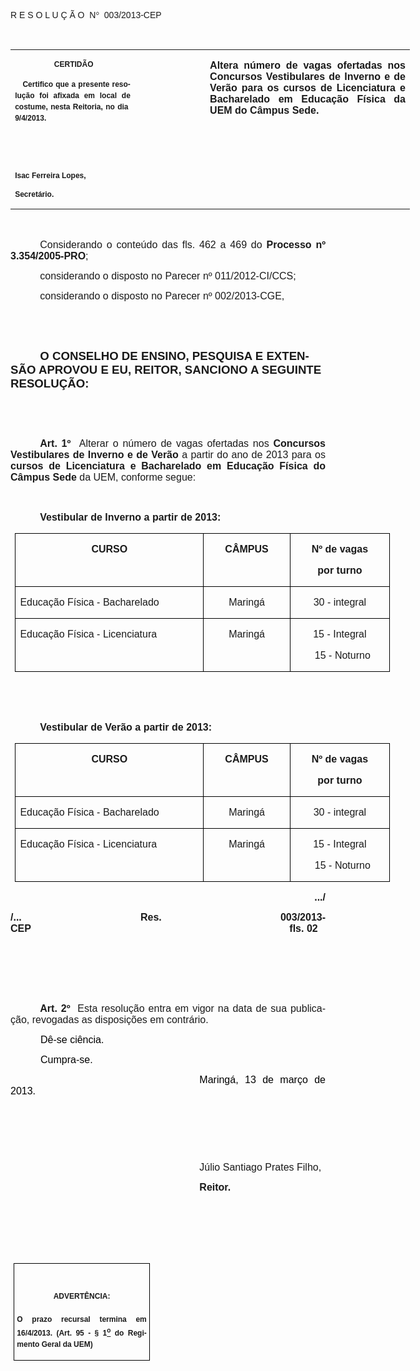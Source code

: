 <body lang=PT-BR link=blue vlink=purple style='tab-interval:35.4pt'>

<div class=Section1>

<p class=MsoTitle><span style='font-family:Arial;mso-bidi-font-family:"Times New Roman";
mso-no-proof:yes'>R E S O L U Ç Ã O<span style='mso-spacerun:yes'>  </span>N</span><span
style='font-family:Symbol;mso-ascii-font-family:Arial;mso-hansi-font-family:
Arial;mso-char-type:symbol;mso-symbol-font-family:Symbol;mso-no-proof:yes'><span
style='mso-char-type:symbol;mso-symbol-font-family:Symbol'>°</span></span><span
style='font-family:Arial;mso-bidi-font-family:"Times New Roman";mso-no-proof:
yes'><span style='mso-spacerun:yes'>  </span>003/2013-CEP<o:p></o:p></span></p>

<p class=BodyText21><span style='mso-bidi-font-size:12.0pt;font-family:Arial;
mso-bidi-font-family:"Times New Roman";mso-no-proof:yes'><o:p>&nbsp;</o:p></span></p>

<table class=MsoNormalTable border=0 cellspacing=0 cellpadding=0 width=639
 style='width:479.4pt;border-collapse:collapse;mso-padding-alt:0cm 5.4pt 0cm 5.4pt'>
 <tr style='mso-yfti-irow:0;mso-yfti-firstrow:yes;mso-yfti-lastrow:yes'>
  <td width=196 valign=top style='width:147.15pt;padding:0cm 5.4pt 0cm 5.4pt'>
  <p class=MsoNormal align=center style='text-align:center'><b
  style='mso-bidi-font-weight:normal'><span style='font-size:9.0pt;mso-bidi-font-size:
  10.0pt;font-family:Arial;mso-bidi-font-family:"Times New Roman";mso-no-proof:
  yes'><span style='mso-spacerun:yes'> </span>CERTIDÃO<o:p></o:p></span></b></p>
  <p class=MsoNormal style='text-align:justify;line-height:150%'><b
  style='mso-bidi-font-weight:normal'><span style='font-size:9.0pt;mso-bidi-font-size:
  10.0pt;line-height:150%;font-family:Arial;mso-bidi-font-family:"Times New Roman";
  mso-no-proof:yes'><span style='mso-spacerun:yes'>   </span>Certifico que a
  presente resolução foi afixada em local de costume, nesta Reitoria, no
  dia<span style='mso-spacerun:yes'>  </span>9/4/2013.<o:p></o:p></span></b></p>
  <p class=MsoNormal style='line-height:150%'><b style='mso-bidi-font-weight:
  normal'><span style='font-size:8.0pt;line-height:150%;font-family:Arial;
  mso-bidi-font-family:"Times New Roman";mso-no-proof:yes'><o:p>&nbsp;</o:p></span></b></p>
  <p class=MsoNormal><b style='mso-bidi-font-weight:normal'><span
  style='font-size:8.0pt;font-family:Arial;mso-bidi-font-family:"Times New Roman";
  mso-no-proof:yes'><o:p>&nbsp;</o:p></span></b></p>
  <p class=MsoNormal><b style='mso-bidi-font-weight:normal'><span
  style='font-size:9.0pt;mso-bidi-font-size:10.0pt;font-family:Arial;
  mso-bidi-font-family:"Times New Roman";mso-no-proof:yes'>Isac Ferreira Lopes,<o:p></o:p></span></b></p>
  <p class=MsoNormal><b style='mso-bidi-font-weight:normal'><span
  style='font-size:9.0pt;mso-bidi-font-size:10.0pt;font-family:Arial;
  mso-bidi-font-family:"Times New Roman";mso-no-proof:yes'>Secretário.<o:p></o:p></span></b></p>
  </td>
  <td width=107 valign=top style='width:80.25pt;padding:0cm 5.4pt 0cm 5.4pt'>
  <p class=MsoNormal style='margin-right:-5.4pt'><b><span style='font-size:
  12.0pt;mso-bidi-font-size:10.0pt;font-family:Arial;mso-bidi-font-family:"Times New Roman";
  mso-no-proof:yes'><o:p>&nbsp;</o:p></span></b></p>
  </td>
  <td width=336 valign=top style='width:252.0pt;padding:0cm 5.4pt 0cm 5.4pt'>
  <p class=MsoNormal style='text-align:justify'><b><span style='font-size:12.0pt;
  font-family:Arial;mso-bidi-font-family:"Times New Roman";mso-no-proof:yes'>Altera
  número de vagas ofertadas nos Concursos Vestibulares de Inverno e de Verão
  para os cursos de Licenciatura e Bacharelado <st1:PersonName
  ProductID="em Educa&#65511;&#65507;o F&#65517;sica" w:st="on">em Educação
   Física</st1:PersonName> da UEM do Câmpus Sede.<o:p></o:p></span></b></p>
  </td>
 </tr>
</table>

<p class=MsoNormal style='text-align:justify;text-indent:35.45pt'><span
style='font-size:12.0pt;font-family:Arial;mso-bidi-font-family:"Times New Roman";
mso-no-proof:yes'><o:p>&nbsp;</o:p></span></p>

<p class=MsoNormal style='margin-bottom:3.0pt;text-align:justify;text-indent:
35.45pt'><span style='font-size:12.0pt;mso-bidi-font-size:10.0pt;font-family:
Arial;mso-bidi-font-family:"Times New Roman"'>Considerando o conteúdo das fls. <st1:metricconverter
ProductID="462 a" w:st="on">462 a</st1:metricconverter> 469 do <b
style='mso-bidi-font-weight:normal'>Processo nº 3.354/2005-PRO</b>;<o:p></o:p></span></p>

<p class=MsoNormal style='margin-bottom:3.0pt;text-align:justify;text-indent:
35.45pt;mso-layout-grid-align:none;text-autospace:none'><span style='font-size:
12.0pt;font-family:Arial;mso-no-proof:yes'>considerando o disposto no Parecer
nº 011/2012-CI/CCS;<o:p></o:p></span></p>

<p class=MsoNormal style='margin-bottom:3.0pt;text-align:justify;text-indent:
35.45pt;mso-layout-grid-align:none;text-autospace:none'><span style='font-size:
12.0pt;font-family:Arial;mso-no-proof:yes'>considerando o disposto no Parecer
nº 002/2013-CGE,<o:p></o:p></span></p>

<p class=MsoNormal style='margin-bottom:3.0pt;text-align:justify;text-indent:
35.45pt'><span style='font-size:12.0pt;mso-bidi-font-size:10.0pt;font-family:
Arial;mso-bidi-font-family:"Times New Roman";mso-no-proof:yes'><o:p>&nbsp;</o:p></span></p>

<p class=MsoNormal style='text-align:justify;text-indent:35.45pt'><span
style='font-size:11.0pt;font-family:Arial;mso-no-proof:yes'><o:p>&nbsp;</o:p></span></p>

<p class=MsoBodyTextIndent style='text-indent:35.45pt'><b style='mso-bidi-font-weight:
normal'><span style='font-size:14.0pt;font-family:Arial;mso-no-proof:yes'>O
CONSELHO DE ENSINO, PESQUISA E EXTENSÃO APROVOU E EU, REITOR, SANCIONO A
SEGUINTE RESOLUÇÃO:<o:p></o:p></span></b></p>

<p class=MsoBodyTextIndent style='margin-bottom:2.0pt;text-indent:35.45pt'><span
style='font-size:11.0pt;font-family:Arial;mso-no-proof:yes'><o:p>&nbsp;</o:p></span></p>

<p class=MsoBodyTextIndent style='margin-bottom:2.0pt;text-indent:35.45pt'><span
style='font-size:11.0pt;mso-no-proof:yes'><o:p>&nbsp;</o:p></span></p>

<p class=MsoNormal style='text-align:justify;text-indent:35.45pt;mso-layout-grid-align:
none;text-autospace:none'><b style='mso-bidi-font-weight:normal'><span
style='font-size:12.0pt;font-family:Arial;mso-no-proof:yes'>Art.&nbsp;1º</span></b><span
style='font-size:12.0pt;font-family:Arial;mso-no-proof:yes'>&nbsp;&nbsp;</span><span
style='font-size:12.0pt;font-family:Arial;mso-bidi-font-family:"Times New Roman";
mso-bidi-font-weight:bold;mso-no-proof:yes'>Alterar o número de vagas ofertadas
nos <b>Concursos Vestibulares de Inverno e de Verão </b>a partir do ano de 2013
para os <b>cursos de Licenciatura e Bacharelado <st1:PersonName
ProductID="em Educa&#65511;&#65507;o F&#65517;sica" w:st="on">em Educação
 Física</st1:PersonName> do Câmpus Sede</b> da UEM, conforme segue:<o:p></o:p></span></p>

<p class=MsoNormal style='text-align:justify;text-indent:35.45pt;mso-layout-grid-align:
none;text-autospace:none'><span style='font-size:12.0pt;font-family:Arial;
mso-bidi-font-family:"Times New Roman";mso-bidi-font-weight:bold;mso-no-proof:
yes'><o:p>&nbsp;</o:p></span></p>

<p class=MsoNormal style='margin-bottom:5.0pt;text-align:justify;text-indent:
35.45pt;mso-layout-grid-align:none;text-autospace:none'><b><span
style='font-size:12.0pt;font-family:Arial;mso-bidi-font-family:"Times New Roman";
mso-no-proof:yes'>Vestibular de Inverno a partir de 2013:<o:p></o:p></span></b></p>

<table class=MsoTableGrid border=1 cellspacing=0 cellpadding=0 width=600
 style='width:450.0pt;margin-left:5.4pt;border-collapse:collapse;border:none;
 mso-border-alt:solid windowtext .5pt;mso-yfti-tbllook:480;mso-padding-alt:
 0cm 5.4pt 0cm 5.4pt;mso-border-insideh:.5pt solid windowtext;mso-border-insidev:
 .5pt solid windowtext'>
 <tr style='mso-yfti-irow:0;mso-yfti-firstrow:yes'>
  <td width=312 valign=top style='width:234.0pt;border:solid windowtext 1.0pt;
  mso-border-alt:solid windowtext .5pt;padding:0cm 5.4pt 0cm 5.4pt'>
  <p class=MsoNormal align=center style='text-align:center;mso-layout-grid-align:
  none;text-autospace:none'><b><span style='font-size:12.0pt;font-family:Arial;
  mso-bidi-font-family:"Times New Roman";mso-no-proof:yes'>CURSO<o:p></o:p></span></b></p>
  </td>
  <td width=132 valign=top style='width:99.0pt;border:solid windowtext 1.0pt;
  border-left:none;mso-border-left-alt:solid windowtext .5pt;mso-border-alt:
  solid windowtext .5pt;padding:0cm 5.4pt 0cm 5.4pt'>
  <p class=MsoNormal align=center style='text-align:center;mso-layout-grid-align:
  none;text-autospace:none'><b><span style='font-size:12.0pt;font-family:Arial;
  mso-bidi-font-family:"Times New Roman";mso-no-proof:yes'>CÂMPUS<o:p></o:p></span></b></p>
  </td>
  <td width=156 valign=top style='width:117.0pt;border:solid windowtext 1.0pt;
  border-left:none;mso-border-left-alt:solid windowtext .5pt;mso-border-alt:
  solid windowtext .5pt;padding:0cm 5.4pt 0cm 5.4pt'>
  <p class=MsoNormal align=center style='text-align:center;mso-layout-grid-align:
  none;text-autospace:none'><b><span style='font-size:12.0pt;font-family:Arial;
  mso-bidi-font-family:"Times New Roman";mso-no-proof:yes'>Nº de vagas <o:p></o:p></span></b></p>
  <p class=MsoNormal align=center style='text-align:center;mso-layout-grid-align:
  none;text-autospace:none'><b><span style='font-size:12.0pt;font-family:Arial;
  mso-bidi-font-family:"Times New Roman";mso-no-proof:yes'>por turno<o:p></o:p></span></b></p>
  </td>
 </tr>
 <tr style='mso-yfti-irow:1'>
  <td width=312 valign=top style='width:234.0pt;border:solid windowtext 1.0pt;
  border-top:none;mso-border-top-alt:solid windowtext .5pt;mso-border-alt:solid windowtext .5pt;
  padding:0cm 5.4pt 0cm 5.4pt'>
  <p class=MsoNormal style='text-align:justify;mso-layout-grid-align:none;
  text-autospace:none'><span style='font-size:12.0pt;font-family:Arial;
  mso-bidi-font-family:"Times New Roman";mso-bidi-font-weight:bold;mso-no-proof:
  yes'>Educação Física - Bacharelado<o:p></o:p></span></p>
  </td>
  <td width=132 valign=top style='width:99.0pt;border-top:none;border-left:
  none;border-bottom:solid windowtext 1.0pt;border-right:solid windowtext 1.0pt;
  mso-border-top-alt:solid windowtext .5pt;mso-border-left-alt:solid windowtext .5pt;
  mso-border-alt:solid windowtext .5pt;padding:0cm 5.4pt 0cm 5.4pt'>
  <p class=MsoNormal align=center style='text-align:center;mso-layout-grid-align:
  none;text-autospace:none'><span style='font-size:12.0pt;font-family:Arial;
  mso-bidi-font-family:"Times New Roman";mso-bidi-font-weight:bold;mso-no-proof:
  yes'>Maringá<o:p></o:p></span></p>
  </td>
  <td width=156 valign=top style='width:117.0pt;border-top:none;border-left:
  none;border-bottom:solid windowtext 1.0pt;border-right:solid windowtext 1.0pt;
  mso-border-top-alt:solid windowtext .5pt;mso-border-left-alt:solid windowtext .5pt;
  mso-border-alt:solid windowtext .5pt;padding:0cm 5.4pt 0cm 5.4pt'>
  <p class=MsoNormal align=center style='text-align:center;mso-layout-grid-align:
  none;text-autospace:none'><span style='font-size:12.0pt;font-family:Arial;
  mso-bidi-font-family:"Times New Roman";mso-bidi-font-weight:bold;mso-no-proof:
  yes'>30 - integral<o:p></o:p></span></p>
  </td>
 </tr>
 <tr style='mso-yfti-irow:2;mso-yfti-lastrow:yes'>
  <td width=312 valign=top style='width:234.0pt;border:solid windowtext 1.0pt;
  border-top:none;mso-border-top-alt:solid windowtext .5pt;mso-border-alt:solid windowtext .5pt;
  padding:0cm 5.4pt 0cm 5.4pt'>
  <p class=MsoNormal style='text-align:justify;mso-layout-grid-align:none;
  text-autospace:none'><span style='font-size:12.0pt;font-family:Arial;
  mso-bidi-font-family:"Times New Roman";mso-bidi-font-weight:bold;mso-no-proof:
  yes'>Educação Física - Licenciatura<o:p></o:p></span></p>
  </td>
  <td width=132 valign=top style='width:99.0pt;border-top:none;border-left:
  none;border-bottom:solid windowtext 1.0pt;border-right:solid windowtext 1.0pt;
  mso-border-top-alt:solid windowtext .5pt;mso-border-left-alt:solid windowtext .5pt;
  mso-border-alt:solid windowtext .5pt;padding:0cm 5.4pt 0cm 5.4pt'>
  <p class=MsoNormal align=center style='text-align:center;mso-layout-grid-align:
  none;text-autospace:none'><span style='font-size:12.0pt;font-family:Arial;
  mso-bidi-font-family:"Times New Roman";mso-bidi-font-weight:bold;mso-no-proof:
  yes'>Maringá<o:p></o:p></span></p>
  </td>
  <td width=156 valign=top style='width:117.0pt;border-top:none;border-left:
  none;border-bottom:solid windowtext 1.0pt;border-right:solid windowtext 1.0pt;
  mso-border-top-alt:solid windowtext .5pt;mso-border-left-alt:solid windowtext .5pt;
  mso-border-alt:solid windowtext .5pt;padding:0cm 5.4pt 0cm 5.4pt'>
  <p class=MsoNormal align=center style='text-align:center;mso-layout-grid-align:
  none;text-autospace:none'><span style='font-size:12.0pt;font-family:Arial;
  mso-bidi-font-family:"Times New Roman";mso-bidi-font-weight:bold;mso-no-proof:
  yes'>15 - Integral<o:p></o:p></span></p>
  <p class=MsoNormal align=center style='text-align:center;mso-layout-grid-align:
  none;text-autospace:none'><span style='font-size:12.0pt;font-family:Arial;
  mso-bidi-font-family:"Times New Roman";mso-bidi-font-weight:bold;mso-no-proof:
  yes'><span style='mso-spacerun:yes'>  </span>15 - Noturno<o:p></o:p></span></p>
  </td>
 </tr>
</table>

<p class=MsoNormal style='text-align:justify;text-indent:35.45pt;mso-layout-grid-align:
none;text-autospace:none'><span style='font-size:12.0pt;font-family:Arial;
mso-bidi-font-family:"Times New Roman";mso-bidi-font-weight:bold;mso-no-proof:
yes'><o:p>&nbsp;</o:p></span></p>

<p class=MsoNormal style='text-align:justify;text-indent:35.45pt;mso-layout-grid-align:
none;text-autospace:none'><span style='font-size:12.0pt;font-family:Arial;
mso-bidi-font-family:"Times New Roman";mso-bidi-font-weight:bold;mso-no-proof:
yes'><o:p>&nbsp;</o:p></span></p>

<p class=MsoNormal style='margin-bottom:5.0pt;text-align:justify;text-indent:
35.45pt;mso-layout-grid-align:none;text-autospace:none'><b><span
style='font-size:12.0pt;font-family:Arial;mso-bidi-font-family:"Times New Roman";
mso-no-proof:yes'>Vestibular de Verão a partir de 2013:<o:p></o:p></span></b></p>

<table class=MsoTableGrid border=1 cellspacing=0 cellpadding=0 width=600
 style='width:450.0pt;margin-left:5.4pt;border-collapse:collapse;border:none;
 mso-border-alt:solid windowtext .5pt;mso-yfti-tbllook:480;mso-padding-alt:
 0cm 5.4pt 0cm 5.4pt;mso-border-insideh:.5pt solid windowtext;mso-border-insidev:
 .5pt solid windowtext'>
 <tr style='mso-yfti-irow:0;mso-yfti-firstrow:yes'>
  <td width=312 valign=top style='width:234.0pt;border:solid windowtext 1.0pt;
  mso-border-alt:solid windowtext .5pt;padding:0cm 5.4pt 0cm 5.4pt'>
  <p class=MsoNormal align=center style='text-align:center;mso-layout-grid-align:
  none;text-autospace:none'><b><span style='font-size:12.0pt;font-family:Arial;
  mso-bidi-font-family:"Times New Roman";mso-no-proof:yes'>CURSO<o:p></o:p></span></b></p>
  </td>
  <td width=132 valign=top style='width:99.0pt;border:solid windowtext 1.0pt;
  border-left:none;mso-border-left-alt:solid windowtext .5pt;mso-border-alt:
  solid windowtext .5pt;padding:0cm 5.4pt 0cm 5.4pt'>
  <p class=MsoNormal align=center style='text-align:center;mso-layout-grid-align:
  none;text-autospace:none'><b><span style='font-size:12.0pt;font-family:Arial;
  mso-bidi-font-family:"Times New Roman";mso-no-proof:yes'>CÂMPUS<o:p></o:p></span></b></p>
  </td>
  <td width=156 valign=top style='width:117.0pt;border:solid windowtext 1.0pt;
  border-left:none;mso-border-left-alt:solid windowtext .5pt;mso-border-alt:
  solid windowtext .5pt;padding:0cm 5.4pt 0cm 5.4pt'>
  <p class=MsoNormal align=center style='text-align:center;mso-layout-grid-align:
  none;text-autospace:none'><b><span style='font-size:12.0pt;font-family:Arial;
  mso-bidi-font-family:"Times New Roman";mso-no-proof:yes'>Nº de vagas <o:p></o:p></span></b></p>
  <p class=MsoNormal align=center style='text-align:center;mso-layout-grid-align:
  none;text-autospace:none'><b><span style='font-size:12.0pt;font-family:Arial;
  mso-bidi-font-family:"Times New Roman";mso-no-proof:yes'>por turno<o:p></o:p></span></b></p>
  </td>
 </tr>
 <tr style='mso-yfti-irow:1'>
  <td width=312 valign=top style='width:234.0pt;border:solid windowtext 1.0pt;
  border-top:none;mso-border-top-alt:solid windowtext .5pt;mso-border-alt:solid windowtext .5pt;
  padding:0cm 5.4pt 0cm 5.4pt'>
  <p class=MsoNormal style='text-align:justify;mso-layout-grid-align:none;
  text-autospace:none'><span style='font-size:12.0pt;font-family:Arial;
  mso-bidi-font-family:"Times New Roman";mso-bidi-font-weight:bold;mso-no-proof:
  yes'>Educação Física - Bacharelado<o:p></o:p></span></p>
  </td>
  <td width=132 valign=top style='width:99.0pt;border-top:none;border-left:
  none;border-bottom:solid windowtext 1.0pt;border-right:solid windowtext 1.0pt;
  mso-border-top-alt:solid windowtext .5pt;mso-border-left-alt:solid windowtext .5pt;
  mso-border-alt:solid windowtext .5pt;padding:0cm 5.4pt 0cm 5.4pt'>
  <p class=MsoNormal align=center style='text-align:center;mso-layout-grid-align:
  none;text-autospace:none'><span style='font-size:12.0pt;font-family:Arial;
  mso-bidi-font-family:"Times New Roman";mso-bidi-font-weight:bold;mso-no-proof:
  yes'>Maringá<o:p></o:p></span></p>
  </td>
  <td width=156 valign=top style='width:117.0pt;border-top:none;border-left:
  none;border-bottom:solid windowtext 1.0pt;border-right:solid windowtext 1.0pt;
  mso-border-top-alt:solid windowtext .5pt;mso-border-left-alt:solid windowtext .5pt;
  mso-border-alt:solid windowtext .5pt;padding:0cm 5.4pt 0cm 5.4pt'>
  <p class=MsoNormal align=center style='text-align:center;mso-layout-grid-align:
  none;text-autospace:none'><span style='font-size:12.0pt;font-family:Arial;
  mso-bidi-font-family:"Times New Roman";mso-bidi-font-weight:bold;mso-no-proof:
  yes'>30 - integral<o:p></o:p></span></p>
  </td>
 </tr>
 <tr style='mso-yfti-irow:2;mso-yfti-lastrow:yes'>
  <td width=312 valign=top style='width:234.0pt;border:solid windowtext 1.0pt;
  border-top:none;mso-border-top-alt:solid windowtext .5pt;mso-border-alt:solid windowtext .5pt;
  padding:0cm 5.4pt 0cm 5.4pt'>
  <p class=MsoNormal style='text-align:justify;mso-layout-grid-align:none;
  text-autospace:none'><span style='font-size:12.0pt;font-family:Arial;
  mso-bidi-font-family:"Times New Roman";mso-bidi-font-weight:bold;mso-no-proof:
  yes'>Educação Física - Licenciatura<o:p></o:p></span></p>
  </td>
  <td width=132 valign=top style='width:99.0pt;border-top:none;border-left:
  none;border-bottom:solid windowtext 1.0pt;border-right:solid windowtext 1.0pt;
  mso-border-top-alt:solid windowtext .5pt;mso-border-left-alt:solid windowtext .5pt;
  mso-border-alt:solid windowtext .5pt;padding:0cm 5.4pt 0cm 5.4pt'>
  <p class=MsoNormal align=center style='text-align:center;mso-layout-grid-align:
  none;text-autospace:none'><span style='font-size:12.0pt;font-family:Arial;
  mso-bidi-font-family:"Times New Roman";mso-bidi-font-weight:bold;mso-no-proof:
  yes'>Maringá<o:p></o:p></span></p>
  </td>
  <td width=156 valign=top style='width:117.0pt;border-top:none;border-left:
  none;border-bottom:solid windowtext 1.0pt;border-right:solid windowtext 1.0pt;
  mso-border-top-alt:solid windowtext .5pt;mso-border-left-alt:solid windowtext .5pt;
  mso-border-alt:solid windowtext .5pt;padding:0cm 5.4pt 0cm 5.4pt'>
  <p class=MsoNormal align=center style='text-align:center;mso-layout-grid-align:
  none;text-autospace:none'><span style='font-size:12.0pt;font-family:Arial;
  mso-bidi-font-family:"Times New Roman";mso-bidi-font-weight:bold;mso-no-proof:
  yes'>15 - Integral<o:p></o:p></span></p>
  <p class=MsoNormal align=center style='text-align:center;mso-layout-grid-align:
  none;text-autospace:none'><span style='font-size:12.0pt;font-family:Arial;
  mso-bidi-font-family:"Times New Roman";mso-bidi-font-weight:bold;mso-no-proof:
  yes'><span style='mso-spacerun:yes'>  </span>15 - Noturno<o:p></o:p></span></p>
  </td>
 </tr>
</table>

<p class=MsoNormal align=right style='text-align:right;text-indent:35.45pt;
mso-layout-grid-align:none;text-autospace:none'><b><span style='font-size:12.0pt;
font-family:Arial;mso-bidi-font-family:"Times New Roman";mso-no-proof:yes'>.../<o:p></o:p></span></b></p>

<p class=MsoNormal style='text-align:justify;mso-layout-grid-align:none;
text-autospace:none'><b><span style='font-size:12.0pt;font-family:Arial;
mso-bidi-font-family:"Times New Roman";mso-no-proof:yes'>/... Res. 003/2013-CEP<span
style='mso-tab-count:8'>                                                                                        </span><span
style='mso-spacerun:yes'>     </span>fls. 02<o:p></o:p></span></b></p>

<p class=MsoNormal align=right style='text-align:right;text-indent:35.45pt;
mso-layout-grid-align:none;text-autospace:none'><b><span style='font-size:12.0pt;
font-family:Arial;mso-bidi-font-family:"Times New Roman";mso-no-proof:yes'><o:p>&nbsp;</o:p></span></b></p>

<p class=MsoNormal style='text-align:justify;text-indent:35.45pt;mso-layout-grid-align:
none;text-autospace:none'><span style='font-size:12.0pt;font-family:Arial;
mso-bidi-font-family:"Times New Roman";mso-bidi-font-weight:bold;mso-no-proof:
yes'><o:p>&nbsp;</o:p></span></p>

<p class=MsoNormal style='text-align:justify;text-indent:35.45pt;mso-layout-grid-align:
none;text-autospace:none'><span style='font-size:12.0pt;font-family:Arial;
mso-bidi-font-family:"Times New Roman";mso-no-proof:yes'><o:p>&nbsp;</o:p></span></p>

<p style='text-align:justify;text-indent:35.45pt'><b style='mso-bidi-font-weight:
normal'><span style='font-size:12.0pt;font-family:Arial;mso-fareast-font-family:
"Arial Unicode MS";mso-bidi-font-family:"Times New Roman";mso-no-proof:yes'>Art.&nbsp;2º&nbsp;&nbsp;</span></b><span
style='font-size:12.0pt;font-family:Arial;mso-bidi-font-family:"Times New Roman";
mso-no-proof:yes'>Esta resolução entra em vigor na data de sua publicação,
revogadas as disposições em contrário.</span><span style='font-size:12.0pt;
font-family:Arial;mso-fareast-font-family:"Arial Unicode MS";mso-bidi-font-family:
"Times New Roman";letter-spacing:-.2pt;mso-no-proof:yes'><o:p></o:p></span></p>

<p class=MsoNormal style='text-align:justify;text-indent:36.0pt;mso-pagination:
none'><span style='font-size:12.0pt;font-family:Arial;color:black;mso-no-proof:
yes'>Dê-se ciência.<o:p></o:p></span></p>

<p class=MsoNormal style='margin-bottom:3.0pt;text-align:justify;text-indent:
36.0pt;mso-pagination:none'><span style='font-size:12.0pt;font-family:Arial;
color:black;mso-no-proof:yes'>Cumpra-se.<o:p></o:p></span></p>

<p class=MsoNormal style='text-align:justify;text-indent:8.0cm'><span
style='font-size:12.0pt;font-family:Arial;color:black;mso-no-proof:yes'>Maringá,
13 de março de 2013.<o:p></o:p></span></p>

<p class=MsoNormal style='text-align:justify;text-indent:8.0cm'><span
style='font-family:Arial;mso-bidi-font-family:"Times New Roman";mso-no-proof:
yes'><o:p>&nbsp;</o:p></span></p>

<p class=MsoNormal style='text-align:justify;text-indent:8.0cm'><span
style='font-family:Arial;mso-bidi-font-family:"Times New Roman";mso-no-proof:
yes'><o:p>&nbsp;</o:p></span></p>

<p class=MsoNormal style='text-align:justify;text-indent:8.0cm'><span
style='font-family:Arial;mso-bidi-font-family:"Times New Roman";mso-no-proof:
yes'><o:p>&nbsp;</o:p></span></p>

<p class=MsoNormal style='text-align:justify;text-indent:8.0cm'><span
style='font-size:12.0pt;font-family:Arial;mso-bidi-font-family:"Times New Roman";
mso-no-proof:yes'>Júlio Santiago Prates Filho,<o:p></o:p></span></p>

<p class=MsoNormal style='text-align:justify;text-indent:8.0cm;tab-stops:8.0cm 276.45pt'><b
style='mso-bidi-font-weight:normal'><span style='font-size:12.0pt;font-family:
Arial;mso-bidi-font-family:"Times New Roman";mso-no-proof:yes'>Reitor.<o:p></o:p></span></b></p>

<p class=MsoNormal style='text-align:justify;text-indent:8.0cm;tab-stops:8.0cm 276.45pt'><b
style='mso-bidi-font-weight:normal'><span style='font-size:12.0pt;font-family:
Arial;mso-bidi-font-family:"Times New Roman";mso-no-proof:yes'><o:p>&nbsp;</o:p></span></b></p>

<p class=MsoNormal style='text-align:justify;text-indent:8.0cm;tab-stops:8.0cm 276.45pt'><b
style='mso-bidi-font-weight:normal'><span style='font-size:12.0pt;font-family:
Arial;mso-bidi-font-family:"Times New Roman";mso-no-proof:yes'><o:p>&nbsp;</o:p></span></b></p>

<p class=MsoNormal style='text-align:justify;text-indent:8.0cm;tab-stops:8.0cm 276.45pt'><b
style='mso-bidi-font-weight:normal'><span style='font-size:12.0pt;font-family:
Arial;mso-bidi-font-family:"Times New Roman";mso-no-proof:yes'><o:p>&nbsp;</o:p></span></b></p>

<table class=MsoNormalTable border=1 cellspacing=0 cellpadding=0
 style='margin-left:3.5pt;border-collapse:collapse;border:none;mso-border-alt:
 solid windowtext .5pt;mso-padding-alt:0cm 3.5pt 0cm 3.5pt;mso-border-insideh:
 .5pt solid windowtext;mso-border-insidev:.5pt solid windowtext'>
 <tr style='mso-yfti-irow:0;mso-yfti-firstrow:yes;mso-yfti-lastrow:yes'>
  <td width=207 valign=top style='width:155.6pt;border:solid windowtext 1.0pt;
  mso-border-alt:solid windowtext .5pt;padding:0cm 3.5pt 0cm 3.5pt'>
  <h1 align=center style='text-align:center'><b style='mso-bidi-font-weight:
  normal'><span style='font-size:9.0pt;mso-bidi-font-size:10.0pt;font-family:
  Arial;mso-no-proof:yes'>ADVERTÊNCIA:<o:p></o:p></span></b></h1>
  <p class=MsoNormal style='text-align:justify;line-height:150%'><b
  style='mso-bidi-font-weight:normal'><span style='font-size:9.0pt;mso-bidi-font-size:
  10.0pt;line-height:150%;font-family:Arial;mso-bidi-font-family:"Times New Roman";
  mso-no-proof:yes'>O prazo recursal termina em 16/4/2013. (Art. 95 - § 1<u><sup>o</sup></u>
  do Regimento Geral da UEM)</span></b><span style='font-size:9.0pt;mso-bidi-font-size:
  10.0pt;line-height:150%;font-family:Arial;mso-bidi-font-family:"Times New Roman";
  mso-no-proof:yes'><o:p></o:p></span></p>
  </td>
 </tr>
</table>

<p class=MsoNormal><o:p>&nbsp;</o:p></p>

</div>

</body>
